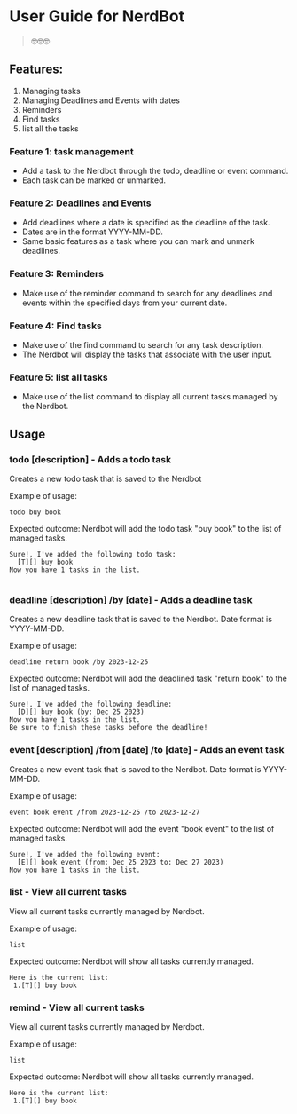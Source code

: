# User Guide for **NerdBot**
> 🤓🤓🤓
## Features:
1. Managing tasks
2. Managing Deadlines and Events with dates
3. Reminders 
4. Find tasks 
5. list all the tasks

### Feature 1: task management
* Add a task to the Nerdbot through the todo, deadline or event command.
* Each task can be marked or unmarked.

### Feature 2: Deadlines and Events
* Add deadlines where a date is specified as the deadline of the task.
* Dates are in the format YYYY-MM-DD.
* Same basic features as a task where you can mark and unmark deadlines.

### Feature 3: Reminders
* Make use of the reminder command to search for any deadlines and events within the specified days from your current date.

### Feature 4: Find tasks
* Make use of the find command to search for any task description.
* The Nerdbot will display the tasks that associate with the user input.

### Feature 5: list all tasks
* Make use of the list command to display all current tasks managed by the Nerdbot.

## Usage

### todo [description] - Adds a todo task
Creates a new todo task that is saved to the Nerdbot

Example of usage: 

`todo buy book`

Expected outcome:
Nerdbot will add the todo task "buy book" to the list of managed tasks.

```
Sure!, I've added the following todo task:
  [T][] buy book
Now you have 1 tasks in the list.
  
```

### deadline [description] /by [date] - Adds a deadline task
Creates a new deadline task that is saved to the Nerdbot. Date format is YYYY-MM-DD.

Example of usage: 

`deadline return book /by 2023-12-25`

Expected outcome:
Nerdbot will add the deadlined task "return book" to the list of managed tasks.

```
Sure!, I've added the following deadline:
  [D][] buy book (by: Dec 25 2023)
Now you have 1 tasks in the list.
Be sure to finish these tasks before the deadline!
```

### event [description] /from [date] /to [date] - Adds an event task
Creates a new event task that is saved to the Nerdbot. Date format is YYYY-MM-DD.

Example of usage: 

`event book event /from 2023-12-25 /to 2023-12-27`

Expected outcome:
Nerdbot will add the event "book event" to the list of managed tasks.

```
Sure!, I've added the following event:
  [E][] book event (from: Dec 25 2023 to: Dec 27 2023)
Now you have 1 tasks in the list.
```

### list - View all current tasks
View all current tasks currently managed by Nerdbot.

Example of usage: 

`list`

Expected outcome:
Nerdbot will show all tasks currently managed.

```
Here is the current list:
 1.[T][] buy book
```

### remind - View all current tasks
View all current tasks currently managed by Nerdbot.

Example of usage: 

`list`

Expected outcome:
Nerdbot will show all tasks currently managed.

```
Here is the current list:
 1.[T][] buy book
```
